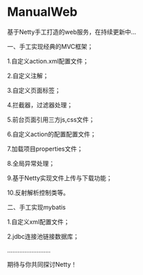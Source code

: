 # ManualWeb
基于Netty手工打造的web服务，在持续更新中...

一、手工实现经典的MVC框架；

1.自定义action.xml配置文件；

2.自定义注解；

3.自定义页面标签；

4.拦截器，过滤器处理；

5.前台页面引用三方js,css文件；

6.自定义action的配置配置文件；

7.加载项目properties文件；

8.全局异常处理；

9.基于Netty实现文件上传与下载功能；

10.反射解析控制类等。

二、手工实现mybatis

1.自定义xml配置文件；

2.jdbc连接池链接数据库；

.........................


期待与你共同探讨Netty！

